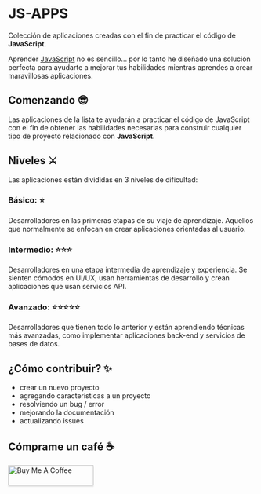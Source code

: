 # JS-APPS

Colección de aplicaciones creadas con el fin de practicar el código de <b>JavaScript</b>.

Aprender [JavaScript](https://developer.mozilla.org/es/docs/Web/JavaScript) no es sencillo... por lo tanto he diseñado una solución perfecta para ayudarte a mejorar tus habilidades mientras aprendes a crear maravillosas aplicaciones.

## Comenzando 😎

Las aplicaciones de la lista te ayudarán a practicar el código de JavaScript con el fin de obtener las habilidades necesarias para construir cualquier tipo de proyecto relacionado con <b>JavaScript</b>.

## Niveles ⚔️

Las aplicaciones están divididas en 3 niveles de dificultad:

### Básico: ⭐ <br>

Desarrolladores en las primeras etapas de su viaje de aprendizaje. Aquellos que normalmente se enfocan en crear aplicaciones orientadas al usuario.

### Intermedio: ⭐⭐⭐ <br>

Desarrolladores en una etapa intermedia de aprendizaje y experiencia. Se sienten cómodos en UI/UX, usan herramientas de desarrollo y crean aplicaciones que usan servicios API.

### Avanzado: ⭐⭐⭐⭐⭐ <br>

Desarrolladores que tienen todo lo anterior y están aprendiendo técnicas más avanzadas, como implementar aplicaciones back-end y servicios de bases de datos.

## ¿Cómo contribuir? ✨

- crear un nuevo proyecto
- agregando caracteristicas a un proyecto 
- resolviendo un bug / error
- mejorando la documentación
- actualizando issues


## Cómprame un café ☕

<a href="https://www.buymeacoffee.com/hernandoabella" target="_blank"><img src="https://www.buymeacoffee.com/assets/img/custom_images/orange_img.png" alt="Buy Me A Coffee" style="height: 41px !important;width: 174px !important;box-shadow: 0px 3px 2px 0px rgba(190, 190, 190, 0.5) !important;-webkit-box-shadow: 0px 3px 2px 0px rgba(190, 190, 190, 0.5) !important;" ></a>
